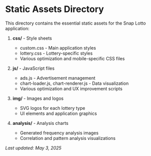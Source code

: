 # Static Assets Directory

This directory contains the essential static assets for the Snap Lotto application:

1. **css/** - Style sheets
   * custom.css - Main application styles
   * lottery.css - Lottery-specific styles
   * Various optimization and mobile-specific CSS files

2. **js/** - JavaScript files
   * ads.js - Advertisement management
   * chart-loader.js, chart-renderer.js - Data visualization
   * Various optimization and UX improvement scripts

3. **img/** - Images and logos
   * SVG logos for each lottery type
   * UI elements and application graphics

4. **analysis/** - Analysis charts
   * Generated frequency analysis images
   * Correlation and pattern analysis visualizations

*Last updated: May 3, 2025*
